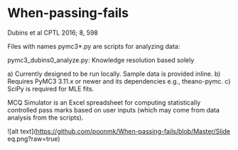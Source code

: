 # When-passing-fails
Dubins et al CPTL 2016; 8, 598

Files with names pymc3*.py are scripts for analyzing data:

pymc3_dubins0_analyze.py: Knowledge resolution based solely 

a) Currently designed to be run locally. Sample data is provided inline.
b) Requires PyMC3 3.11.x or newer and its dependencies e.g., theano-pymc.
c) SciPy is required for MLE fits.

MCQ Simulator is an Excel spreadsheet for computing statistically controlled pass marks based on user inputs (which may come from data analysis from the scripts).

![alt text](https://github.com/poonmk/When-passing-fails/blob/Master/Slide eq.png?raw=true)
